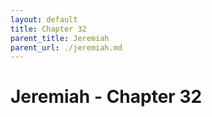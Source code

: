 ```yaml
---
layout: default
title: Chapter 32
parent_title: Jeremiah
parent_url: ./jeremiah.md
---
```


# Jeremiah - Chapter 32
